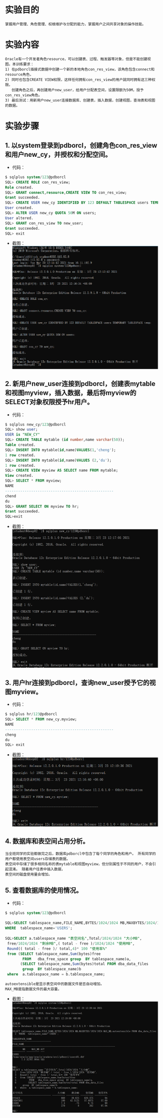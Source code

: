# 实验目的
```text
掌握用户管理、角色管理、权根维护与分配的能力，掌握用户之间共享对象的操作技能。
```
# 实验内容
```text
Oracle有一个开发者角色resource，可以创建表、过程、触发器等对象，但是不能创建视图。本训练要求：
1) 在pdborcl插接式数据中创建一个新的本地角色con_res_view，该角色包含connect和resource角色，
2) 同时也包含CREATE VIEW权限，这样任何拥有con_res_view的用户就同时拥有这三种权限。
   创建角色之后，再创建用户new_user，给用户分配表空间，设置限额为50M，授予con_res_view角色。
3) 最后测试：用新用户new_user连接数据库、创建表，插入数据，创建视图，查询表和视图的数据。
```
# 实验步骤
## 1. 以system登录到pdborcl，创建角色con_res_view和用户new_cy，并授权和分配空间。
* 代码：
```SQL
$ sqlplus system/123@pdborcl
SQL> CREATE ROLE con_res_view;
Role created.
SQL> GRANT connect,resource,CREATE VIEW TO con_res_view;
Grant succeeded.
SQL> CREATE USER new_cy IDENTIFIED BY 123 DEFAULT TABLESPACE users TEMPORARY TABLESPACE temp;
User created.
SQL> ALTER USER new_cy QUOTA 50M ON users;
User altered.
SQL> GRANT con_res_view TO new_user;
Grant succeeded.
SQL> exit
```
* 截图：   
![](1.png)
## 2. 新用户new_user连接到pdborcl，创建表mytable和视图myview，插入数据，最后将myview的SELECT对象权限授予hr用户。
* 代码：
```SQL
$ sqlplus new_cy/123@pdborcl
SQL> show user;
USER is "NEW_CY"
SQL> CREATE TABLE mytable (id number,name varchar(50));
Table created.
SQL> INSERT INTO mytable(id,name)VALUES(1,'cheng');
1 row created.
SQL> INSERT INTO mytable(id,name)VALUES (2,'du');
1 row created.
SQL> CREATE VIEW myview AS SELECT name FROM mytable;
View created.
SQL> SELECT * FROM myview;
NAME
--------------------------------------------------
chend
du
SQL> GRANT SELECT ON myview TO hr;
Grant succeeded.
SQL>exit
```
* 截图：   
![](2.png)
## 3. 用户hr连接到pdborcl，查询new_user授予它的视图myview。
* 代码：
```SQL
$ sqlplus hr/123@pdborcl
SQL> SELECT * FROM new_cy.myview;
NAME
--------------------------------------------------
cheng
du
SQL> exit
```
* 截图：   
![](3.png)
## 4. 数据库和表空间占用分析。
```text
当全班同学的实验都做完之后，数据库pdborcl中包含了每个同学的角色和用户。 所有同学的用户都使用表空间users存储表的数据。 
表空间中存储了很多相同名称的表mytable和视图myview，但分别属性于不同的用户，不会引起混淆。 随着用户往表中插入数据，
表空间的磁盘使用量会增加。
```
## 5. 查看数据库的使用情况。
* 代码：
```SQL
$ sqlplus system/123@pdborcl

SQL>SELECT tablespace_name,FILE_NAME,BYTES/1024/1024 MB,MAXBYTES/1024/1024 MAX_MB,autoextensible FROM dba_data_files
WHERE  tablespace_name='USERS';

SQL>SELECT a.tablespace_name "表空间名",Total/1024/1024 "大小MB",
 free/1024/1024 "剩余MB",( total - free )/1024/1024 "使用MB",
 Round(( total - free )/ total,4)* 100 "使用率%"
 from (SELECT tablespace_name,Sum(bytes)free
        FROM   dba_free_space group  BY tablespace_name)a,
       (SELECT tablespace_name,Sum(bytes)total FROM dba_data_files
        group  BY tablespace_name)b
 where  a.tablespace_name = b.tablespace_name;
 ```
 ```text
autoextensible是显示表空间中的数据文件是否自动增加。
MAX_MB是指数据文件的最大容量。
 ```
* 截图：   
![](4.png)
